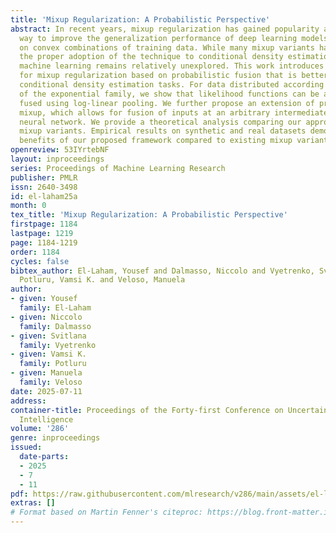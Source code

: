 ```yaml
---
title: 'Mixup Regularization: A Probabilistic Perspective'
abstract: In recent years, mixup regularization has gained popularity as an effective
  way to improve the generalization performance of deep learning models by training
  on convex combinations of training data. While many mixup variants have been explored,
  the proper adoption of the technique to conditional density estimation and probabilistic
  machine learning remains relatively unexplored. This work introduces a novel framework
  for mixup regularization based on probabilistic fusion that is better suited for
  conditional density estimation tasks. For data distributed according to a member
  of the exponential family, we show that likelihood functions can be analytically
  fused using log-linear pooling. We further propose an extension of probabilistic
  mixup, which allows for fusion of inputs at an arbitrary intermediate layer of the
  neural network. We provide a theoretical analysis comparing our approach to standard
  mixup variants. Empirical results on synthetic and real datasets demonstrate the
  benefits of our proposed framework compared to existing mixup variants.
openreview: 53IYrtebNF
layout: inproceedings
series: Proceedings of Machine Learning Research
publisher: PMLR
issn: 2640-3498
id: el-laham25a
month: 0
tex_title: 'Mixup Regularization: A Probabilistic Perspective'
firstpage: 1184
lastpage: 1219
page: 1184-1219
order: 1184
cycles: false
bibtex_author: El-Laham, Yousef and Dalmasso, Niccolo and Vyetrenko, Svitlana and
  Potluru, Vamsi K. and Veloso, Manuela
author:
- given: Yousef
  family: El-Laham
- given: Niccolo
  family: Dalmasso
- given: Svitlana
  family: Vyetrenko
- given: Vamsi K.
  family: Potluru
- given: Manuela
  family: Veloso
date: 2025-07-11
address:
container-title: Proceedings of the Forty-first Conference on Uncertainty in Artificial
  Intelligence
volume: '286'
genre: inproceedings
issued:
  date-parts:
  - 2025
  - 7
  - 11
pdf: https://raw.githubusercontent.com/mlresearch/v286/main/assets/el-laham25a/el-laham25a.pdf
extras: []
# Format based on Martin Fenner's citeproc: https://blog.front-matter.io/posts/citeproc-yaml-for-bibliographies/
---
```


